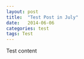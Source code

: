 ```yaml
---
layout: post
title:  "Test Post in July"
date:   2014-06-06
categories: test
tags: Test
---
```


Test content
